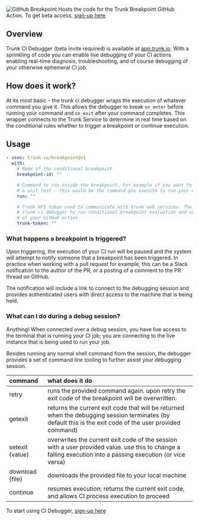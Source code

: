 ![GitHub Breakpoint](https://github.com/trunk-io/breakpoint/assets/1265982/8a38229b-80d8-4752-bcf2-a7e86e94342b)
Hosts the code for the Trunk Breakpoint GitHub Action. To get beta access, [sign-up here](https://www.ci-debugger.io?ref=README)

## Overview

Trunk CI Debugger (beta invite required) is available at [app.trunk.io](https://app.trunk.io). With a sprinkling of code you can enable live debugging of your CI actions enabling real-time diagnosis, troubleshooting, and of course debugging of your otherwise ephemeral CI job.

## How does it work?

At its most basic - the trunk ci debugger wraps the execution of whatever command you give it. This allows the debugger to break `on_enter` before running your command and `on_exit` after your command completes. This wrapper connects to the Trunk Service to determine in real time based on the conditional rules whether to trigger a breakpoint or continue execution.

## Usage

<!-- start usage -->

```yaml
- uses: trunk-io/breakpoint@v1
  with:
    # Name of the conditional breakpoint
    breakpoint-id: ""

    # Command to run inside the breakpoint. For example if you want to debug
    # a unit test - this would be the command you execute to run your unit test.
    run: ""

    # Trunk API token used to communicate with trunk web services. The token enables the
    # trunk ci debugger to run conditional breakpoint evaluation and support live debugging
    # of your GitHub action
    trunk-token: ""
```

<!-- end usage -->

### What happens a breakpoint is triggered?

Upon triggering, the execution of your CI run will be paused and the system will attempt to notify someone that a breakpoint has been triggered. In practice when working with a pull request for example, this can be a Slack notification to the author of the PR, or a posting of a comment to the PR thread on GitHub.

The notification will include a link to connect to the debugging session and provides authenticated users with direct access to the machine that is being held.

### What can I do during a debug session?

Anything! When connected over a debug session, you have live access to the terminal that is running your CI job; you are connecting to the live instance that is being used to run your job.

Besides running any normal shell command from the session, the debugger provides a set of command line tooling to further assist your debugging session.

| command         | what does it do                                                                                                                                             |
| :-------------- | :---------------------------------------------------------------------------------------------------------------------------------------------------------- |
| retry           | runs the provided command again. upon retry the exit code of the breakpoint will be overwritten.                                                            |
| getexit         | returns the current exit code that will be returned when the debugging session terminates (by default this is the exit code of the user provided command)   |
| setexit {value} | overwrites the current exit code of the session with a user provided value. use this to change a failing execution into a passing execution (or vice versa) |
| download {file} | downloads the provided file to your local machine                                                                                                           |
| continue        | resumes execution; returns the current exit code, and allows CI process execution to proceed                                                                |

To start using CI Debugger, [sign-up here](https://www.ci-debugger.io?ref=README)
